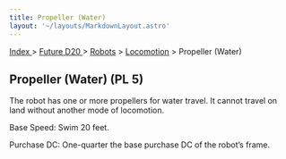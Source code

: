 ```yaml
---
title: Propeller (Water)
layout: '~/layouts/MarkdownLayout.astro'
---
```


[ Index ](/) > [ Future D20 ](/future.d20.srd) > [Robots](/future.d20.srd/robots) > [Locomotion](/future.d20.srd/robots/locomotion) > Propeller (Water)

## Propeller (Water) (PL 5)

The robot has one or more propellers for water travel. It cannot travel on
land without another mode of locomotion.

Base Speed: Swim 20 feet.

Purchase DC: One-quarter the base purchase DC of the robot’s frame.

